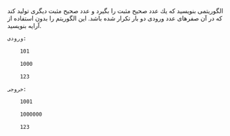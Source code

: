 
الگوريتمی بنویسید كه يك عدد صحيح مثبت را بگيرد و عدد صحيح مثبت ديگری توليد كند كه در آن صفر‌های عدد ورودی دو بار تكرار شده باشد. اين الگوريتم را بدون استفاده از آرايه بنويسيد.


```sh
ورودی:

    101

    1000

    123

خروجی‌:

    1001

    1000000

    123
```

